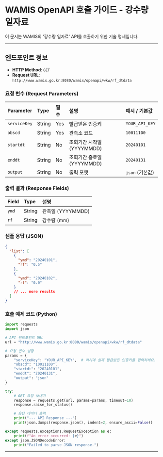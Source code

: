 
# WAMIS OpenAPI 호출 가이드 - 강수량 일자료

이 문서는 WAMIS의 '강수량 일자료' API를 호출하기 위한 기술 명세입니다.

---

## 엔드포인트 정보

- **HTTP Method**: `GET`
- **Request URL**: `http://www.wamis.go.kr:8080/wamis/openapi/wkw/rf_dtdata`

### 요청 변수 (Request Parameters)

| Parameter  | Type   | 필수 | 설명                     | 예시 / 기본값 |
| :--------- | :----- | :--- | :----------------------- | :------------ |
| `serviceKey` | String | Yes  | 발급받은 인증키          | `YOUR_API_KEY` |
| `obscd`    | String | Yes  | 관측소 코드              | `10011100`    |
| `startdt`  | String | No   | 조회기간 시작일 (YYYYMMDD) | `20240101`    |
| `enddt`    | String | No   | 조회기간 종료일 (YYYYMMDD) | `20240131`    |
| `output`   | String | No   | 출력 포맷                | `json` (기본값) |

### 출력 결과 (Response Fields)

| Field | Type   | 설명               |
| :---- | :----- | :----------------- |
| `ymd` | String | 관측일 (YYYYMMDD)  |
| `rf`  | String | 강수량 (mm)         |

### 샘플 응답 (JSON)

```json
{
  "list": [
    {
      "ymd": "20240101",
      "rf": "0.5"
    },
    {
      "ymd": "20240102",
      "rf": "0.0"
    }
    // ... more results
  ]
}
```

### 호출 예제 코드 (Python)

```python
import requests
import json

# API 엔드포인트 URL
url = "http://www.wamis.go.kr:8080/wamis/openapi/wkw/rf_dtdata"

# 요청 변수 설정
params = {
    "serviceKey": "YOUR_API_KEY",  # 여기에 실제 발급받은 인증키를 입력하세요.
    "obscd": "10011100",
    "startdt": "20240101",
    "enddt": "20240131",
    "output": "json"
}

try:
    # GET 요청 보내기
    response = requests.get(url, params=params, timeout=10)
    response.raise_for_status()

    # 응답 데이터 출력
    print("--- API Response ---")
    print(json.dumps(response.json(), indent=2, ensure_ascii=False))

except requests.exceptions.RequestException as e:
    print(f"An error occurred: {e}")
except json.JSONDecodeError:
    print("Failed to parse JSON response.")

```

---
